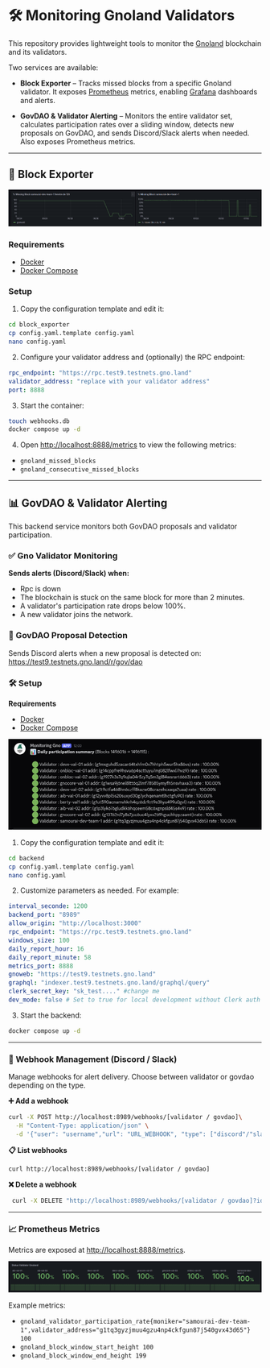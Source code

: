 # 🛠️ Monitoring Gnoland Validators

This repository provides lightweight tools to monitor the [Gnoland](https://gno.land) blockchain and its validators.

Two services are available:

- **Block Exporter** – Tracks missed blocks from a specific Gnoland validator. It exposes [Prometheus](https://prometheus.io/) metrics, enabling [Grafana](https://grafana.com/) dashboards and alerts.

- **GovDAO & Validator Alerting** – Monitors the entire validator set, calculates participation rates over a sliding window, detects new proposals on GovDAO, and sends Discord/Slack alerts when needed. Also exposes Prometheus metrics.

---

## 🚀 Block Exporter

![Dashboard principal](assets/Block_Exporter.png)

### Requirements

- [Docker](https://www.docker.com/)
- [Docker Compose](https://docs.docker.com/compose/)

### Setup

1. Copy the configuration template and edit it:

```bash
cd block_exporter
cp config.yaml.template config.yaml 
nano config.yaml
```

2. Configure your validator address and (optionally) the RPC endpoint:

```yaml
rpc_endpoint: "https://rpc.test9.testnets.gno.land"
validator_address: "replace with your validator address"
port: 8888
```

3. Start the container:

```bash
touch webhooks.db
docker compose up -d 
```

4. Open <http://localhost:8888/metrics> to view the following metrics:

- `gnoland_missed_blocks`
- `gnoland_consecutive_missed_blocks`

---

## 📊 GovDAO & Validator Alerting

This backend service monitors both GovDAO proposals and validator participation.

### ✅ Gno Validator Monitoring

**Sends alerts (Discord/Slack) when:**

- Rpc is down
- The blockchain is stuck on the same block for more than 2 minutes.
- A validator's participation rate drops below 100%.
- A new validator joins the network.

### 🧾 GovDAO Proposal Detection

Sends Discord alerts when a new proposal is detected on:
<https://test9.testnets.gno.land/r/gov/dao>

### 🛠️ Setup

**Requirements**

- [Docker](https://www.docker.com/)
- [Docker Compose](https://docs.docker.com/compose/)

![Discord alert daily](assets/discord_view.png)

1. Copy the configuration template and edit it:

``` bash
cd backend 
cp config.yaml.template config.yaml 
nano config.yaml
```

2. Customize parameters as needed. For example:

```yaml
interval_seconde: 1200
backend_port: "8989"
allow_origin: "http://localhost:3000"
rpc_endpoint: "https://rpc.test9.testnets.gno.land"
windows_size: 100
daily_report_hour: 16
daily_report_minute: 58
metrics_port: 8888
gnoweb: "https://test9.testnets.gno.land"
graphql: "indexer.test9.testnets.gno.land/graphql/query"
clerk_secret_key: "sk_test...." #change me
dev_mode: false # Set to true for local development without Clerk auth
```

3. Start the backend:

```bash
docker compose up -d 
```

---

### 🔗 Webhook Management (Discord / Slack)

Manage webhooks for alert delivery. Choose between validator or govdao depending on the type.

**➕ Add a webhook**

```bash
curl -X POST http://localhost:8989/webhooks/[validator / govdao]\
  -H "Content-Type: application/json" \
  -d '{"user": "username","url": "URL_WEBHOOK", "type": ["discord"/"slack"}'
```

**📋 List webhooks**

```bash
curl http://localhost:8989/webhooks/[validator / govdao]
```

**❌ Delete a webhook**

```bash
 curl -X DELETE "http://localhost:8989/webhooks/[validator / govdao]?id=x"
```

---

### 📈 Prometheus Metrics

Metrics are exposed at <http://localhost:8888/metrics>.

![Status of Validator](assets/status_of_validator.png)

Example metrics:

- `gnoland_validator_participation_rate{moniker="samourai-dev-team-1",validator_address="g1tq3gyzjmuu4gzu4np4ckfgun87j540gvx43d65"} 100`
- `gnoland_block_window_start_height 100`
- `gnoland_block_window_end_height 199`
